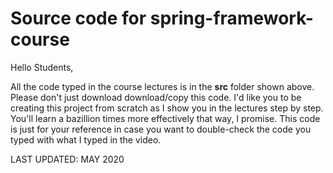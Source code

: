 # Source code for spring-framework-course

Hello Students,

All the code typed in the course lectures is in the **src** folder shown above. Please don't just download download/copy this code. I'd like you to be creating this project from scratch as I show you in the lectures step by step. You'll learn a bazillion times more effectively that way, I promise. This code is just for your reference in case you want to double-check the code you typed with what I typed in the video. 


LAST UPDATED: MAY 2020
